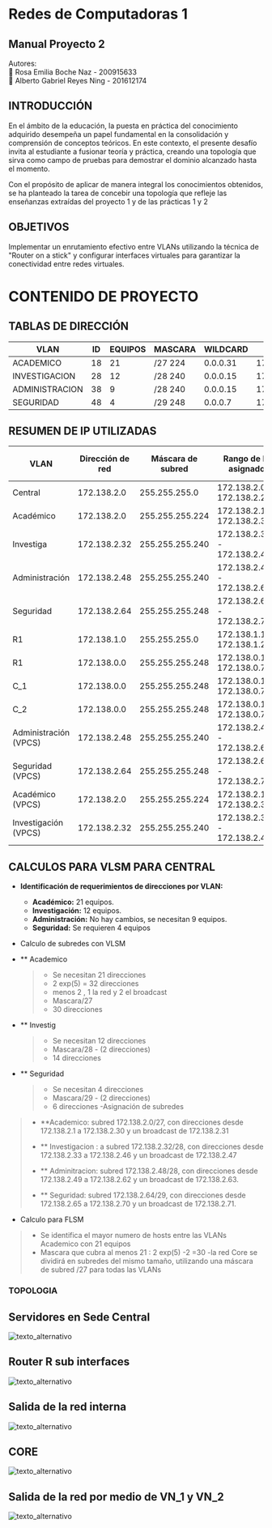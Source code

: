 ﻿
# Redes de Computadoras 1

 ## Manual Proyecto 2

 Autores:  
  :pencil: Rosa Emilia Boche Naz - 200915633  
:pencil:    Alberto Gabriel Reyes Ning - 201612174  

 ## INTRODUCCIÓN 
En el ámbito de la educación, la puesta en práctica del conocimiento adquirido desempeña un papel fundamental en la consolidación y comprensión de conceptos teóricos. En este contexto, el presente desafío invita al estudiante a fusionar teoría y práctica, creando una topología que sirva como campo de pruebas para demostrar el dominio alcanzado hasta el momento.

Con el propósito de aplicar de manera integral los conocimientos obtenidos, se ha planteado la tarea de concebir una topología que refleje las enseñanzas extraídas del proyecto 1 y de las prácticas 1 y 2

    
## OBJETIVOS

Implementar un enrutamiento efectivo entre VLANs utilizando la técnica de "Router on a stick" y configurar interfaces virtuales para garantizar la conectividad entre redes virtuales.

 

#  CONTENIDO DE PROYECTO 

  ## TABLAS DE DIRECCIÓN 

 | VLAN |ID |EQUIPOS |MASCARA | WILDCARD|ID DE RED| PRIMERA IP| ULTIMA IP| BROADCAST
|--|--|--|--|--|--|--|--|--
|ACADEMICO |18|21|/27 224|0.0.0.31|172.138.2.0|172.18.2.1|172.138.2.30|172.138.2.31
|INVESTIGACION   |  28| 12|/28 240|0.0.0.15|172.138.2.32|172.18.2.33|172.138.2.46|172.138.2.47
| ADMINISTRACION  | 38 | 9|/28	240|0.0.0.15| 172.138.2.48| 172.138.2.49|172.138.2.62|172.138.2.63|
| SEGURIDAD|  48 | 4|  /29 248| 0.0.0.7|172.138.2.64|172.138.2.65|172.138.2.70|172.138.2.71
 

 ## RESUMEN DE IP UTILIZADAS
 
| VLAN |Dirección de red|Máscara de subred|Rango de IP asignado|Puerta de enlace predeterminada  
|--|--|--|--|--
 |Central	|172.138.2.0	|255.255.255.0|	172.138.2.0 - 172.138.2.255|	N/A (Red principal)|
| Académico|	172.138.2.0	|255.255.255.224|	172.138.2.1 - 172.138.2.30|	172.138.2.1|
|Investiga|172.138.2.32	|255.255.255.240|	172.138.2.33 - 172.138.2.46	|172.138.2.33|
|Administración	|172.138.2.48	|255.255.255.240|	172.138.2.49 - 172.138.2.62	|172.138.2.49|
|Seguridad|	172.138.2.64|	255.255.255.248	|172.138.2.65 - 172.138.2.70	|172.138.2.65|
|R1	|172.138.1.0	|255.255.255.0	|172.138.1.1 - 172.138.1.255	|N/A (Interfaz R1)|
|R1	|172.138.0.0	|255.255.255.248	|172.138.0.1 - 172.138.0.7	|172.138.0.1 (Virtual en R1)|
|C_1	|172.138.0.0	|255.255.255.248|	172.138.0.1 - 172.138.0.7	|172.138.0.1|
|C_2	|172.138.0.0|	255.255.255.248|	172.138.0.1 - 172.138.0.7	|172.138.0.1|
|Administración (VPCS)|	172.138.2.48|	255.255.255.240	|172.138.2.49 - 172.138.2.62	|172.138.2.49|
|Seguridad (VPCS)|	172.138.2.64	|255.255.255.248	|172.138.2.65 - 172.138.2.70|	172.138.2.65|
|Académico (VPCS)	|172.138.2.0|	255.255.255.224|	172.138.2.1 - 172.138.2.30	|172.138.2.1|
|Investigación (VPCS)	|172.138.2.32|	255.255.255.240|	172.138.2.33 - 172.138.2.46	|172.138.2.33|
 
## CALCULOS PARA VLSM PARA CENTRAL

 - **Identificación de requerimientos de direcciones por VLAN:**

	-   **Académico:** 21 equipos.
	-   **Investigación:** 12 equipos.
	-  	**Administración:** No hay cambios, se necesitan 9 equipos.
	-  	 **Seguridad:** Se requieren 4 equipos
 - Calculo  de subredes con VLSM
 -  **	Academico
	 >- Se necesitan 21 direcciones
	 >- 2 exp(5) = 32 direcciones 
	 > - menos 2 , 1 la red y 2 el broadcast
	 >- Mascara/27 
	 >- 30 direcciones
	 
 -  **	Investig
	 >- Se necesitan 12 direcciones
	 >- Mascara/28  - (2 direcciones)
	 >- 14 direcciones
	 
  -  **	Seguridad
	 >- Se necesitan 4 direcciones
	 >- Mascara/29 - (2 direcciones)
	 >- 6 direcciones
-Asignación de subredes
> - **Academico: subred 172.138.2.0/27, con direcciones desde 172.138.2.1 a 172.138.2.30 y un broadcast de    172.138.2.31
>
>- ** Investigacion : a subred 172.138.2.32/28, con direcciones desde 172.138.2.33 a 172.138.2.46 y un broadcast de 172.138.2.47
> - ** Adminitracion:       subred 172.138.2.48/28, con direcciones desde 172.138.2.49 a 172.138.2.62 y un broadcast de 172.138.2.63.
> - ** Seguridad: subred 172.138.2.64/29, con direcciones desde 172.138.2.65 a 172.138.2.70 y un broadcast de 172.138.2.71.
>            

 - Calculo para FLSM
 > - Se identifica el mayor numero de hosts entre las VLANs  Academico con 21 equipos
 > - Mascara que cubra al menos 21 : 2 exp(5) -2 =30
 > -la red Core se dividirá en subredes del mismo tamaño, utilizando una máscara de subred /27 para todas las VLANs
 > 

### TOPOLOGIA

## Servidores en Sede Central
![texto_alternativo](./img/imag1.png) 
## Router R  sub interfaces
![texto_alternativo](./img/img2.0.png) 
## Salida de la red interna
![texto_alternativo](./img/img2.png) 
## CORE
![texto_alternativo](./img/img3.png) 
## Salida de la red por medio de VN_1 y VN_2
![texto_alternativo](./img/img4.png) 